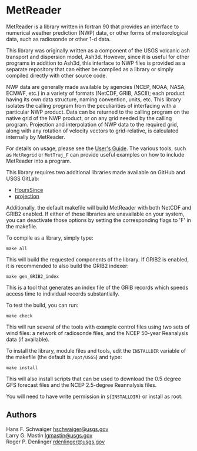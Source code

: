 MetReader
==========

MetReader is a library written in fortran 90 that provides an interface to
numerical weather prediction (NWP) data, or other forms of meteorological
data, such as radiosonde or other 1-d data.  

This library was originally written as a component of the USGS volcanic ash
transport and dispersion model, Ash3d.  However, since it is useful for
other programs in addition to Ash3d, this interface to NWP files is provided
as a separate repository that can either be compiled as a library or simply
compiled directly with other source code.

NWP data are generally made available by agencies (NCEP, NOAA, NASA, ECMWF, etc.)
in a variety of formats (NetCDF, GRIB, ASCII); each product having
its own data structure, naming convention, units, etc.  This library 
isolates the calling program from the peculiarities of interfacing with
a particular NWP product.  Data can be returned to the calling program on
the native grid of the NWP product, or on any grid needed by the calling
program.  Projection and interpolation of NWP data to the required grid, along
with any rotation of velocity vectors to grid-relative, is calculated internally by 
MetReader.

For details on usage, please see the [User's Guide](doc/MetReader_manual.pdf).
The various tools, such as `MetRegrid` or `MetTraj_F` can provide useful
examples on how to include MetReader into a program.

This library requires two additional libraries made available on GitHub and USGS GitLab:

- [HoursSince](https://github.com/DOI-USGS/volcano-ash3d-hourssince)
- [projection](https://github.com/DOI-USGS/volcano-ash3d-projection)

Additionally, the default makefile will build MetReader with both NetCDF and GRIB2
enabled.  If either of these libraries are unavailable on your system, you can
deactivate those options by setting the corresponding flags to 'F' in the makefile.

To compile as a library, simply type:

  `make all`

This will build the requested components of the library.  If GRIB2 is enabled, 
it is recommended to also build the GRIB2 indexer:

  `make gen_GRIB2_index`

This is a tool that generates an index file of the GRIB records which speeds
access time to individual records substantially.

To test the build, you can run:

  `make check`

This will run several of the tools with example control files using two
sets of wind files: a network of radiosonde files, and the NCEP 50-year
Reanalysis data (if available).

To install the library, module files and tools, edit the `INSTALLDIR` variable of
the makefile (the default is `/opt/USGS`) and type:

  `make install`

This will also install scripts that can be used to download the 0.5 degree GFS
forecast files and the NCEP 2.5-degree Reannalysis files.

You will need to have write permission in `${INSTALLDIR}` or install as root.


Authors
-------

Hans F. Schwaiger <hschwaiger@usgs.gov>  
Larry G. Mastin <lgmastin@usgs.gov>  
Roger P. Denlinger <rdenlinger@usgs.gov>
